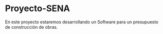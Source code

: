 # Proyecto-SENA
En este proyecto estaremos desarrollando un Software para un presupuesto de construcción de obras.
